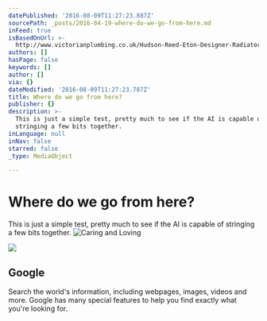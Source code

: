 ```yaml
---
datePublished: '2016-08-09T11:27:23.887Z'
sourcePath: _posts/2016-04-19-where-do-we-go-from-here.md
inFeed: true
isBasedOnUrl: >-
  http://www.victorianplumbing.co.uk/Hudson-Reed-Eton-Designer-Radiator-1200-x-450mm-Chrome-HL375-.aspx
authors: []
hasPage: false
keywords: []
author: []
via: {}
dateModified: '2016-08-09T11:27:23.787Z'
title: Where do we go from here?
publisher: {}
description: >-
  This is just a simple test, pretty much to see if the AI is capable of
  stringing a few bits together.
inLanguage: null
inNav: false
starred: false
_type: MediaObject

---
```

# Where do we go from here?

This is just a simple test, pretty much to see if the AI is capable of stringing a few bits together.
![Caring and Loving](https://the-grid-user-content.s3-us-west-2.amazonaws.com/8293f804-e723-42c7-a983-ac377615e50d.jpg)

<article style=""><img src="http://www.google.com/logos/doodles/2016/2016-doodle-fruit-games-day-5-5688836437835776-thp.png" /><h1>Google</h1><p>Search the world's information, including webpages, images, videos and more. Google has many special features to help you find exactly what you're looking for.</p></article>